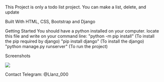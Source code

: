 This Project is only a todo list project. You can make a list, delete, and update

Built With HTML, CSS, Bootstrap and Django

Getting Started You should have a python installed on your computer.
locate this file and write on your command line: "python -m pip install" (To install the pip required by django) 
"pip install django" (To install the django)
"python manage.py runserver" (To run the project)

Screenshots

![](D:\onePython\todo_list\screenshots\1.png)

Contact Telegram: @Llanz_000
